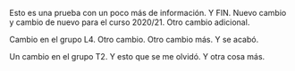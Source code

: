 Esto es una prueba con un poco más de información. Y FIN.
Nuevo cambio y cambio de nuevo para el curso 2020/21. Otro cambio adicional.

Cambio en el grupo L4. Otro cambio. Otro cambio más. Y se acabó.

Un cambio en el grupo T2. Y esto que se me olvidó. Y otra cosa más.